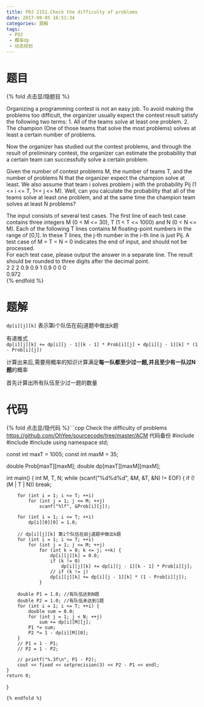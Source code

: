 ```yaml
---
title: POJ 2151.Check the difficulty of problems
date: 2017-08-05 16:51:34
categories: 题解
tags:
 - POJ
 - 概率dp
 - 动态规划
---
```


# 题目

{% fold 点击显/隐题目 %}
<div class="oj"><div class="part" title="Description">
Organizing a programming contest is not an easy job. To avoid making the problems too difficult, the organizer usually expect the contest result satisfy the following two terms: 
1. All of the teams solve at least one problem. 
2. The champion (One of those teams that solve the most problems) solves at least a certain number of problems. 

Now the organizer has studied out the contest problems, and through the result of preliminary contest, the organizer can estimate the probability that a certain team can successfully solve a certain problem. 

Given the number of contest problems M, the number of teams T, and the number of problems N that the organizer expect the champion solve at least. We also assume that team i solves problem j with the probability Pij (1 &lt;= i &lt;= T, 1&lt;= j &lt;= M). Well, can you calculate the probability that all of the teams solve at least one problem, and at the same time the champion team solves at least N problems?

</div><div class="part" title="Input">
The input consists of several test cases. The first line of each test case contains three integers M (0 &lt; M &lt;= 30), T (1 &lt; T &lt;= 1000) and N (0 &lt; N &lt;= M). Each of the following T lines contains M floating-point numbers in the range of [0,1]. In these T lines, the j-th number in the i-th line is just Pij. A test case of M = T = N = 0 indicates the end of input, and should not be processed.

</div><div class="part" title="Output">
For each test case, please output the answer in a separate line. The result should be rounded to three digits after the decimal point.

</div><div class="samp"><div class="clear"></div><div class="input part" title="Sample Input">
2 2 2
0.9 0.9
1 0.9
0 0 0

</div><div class="output part" title="Sample Output">
0.972

</div><div class="clear"></div></div></div>
{% endfold %}

<!--more-->
# 题解
`dp[i][j][k]` 表示第i个队伍在前j道题中做出k题  

有递推式  
`dp[i][j][k] += dp[i][j - 1][k - 1] * Prob[i][j] + dp[i][j - 1][k] * (1 - Prob[i][j])`   

计算出来后,需要用概率的知识计算满足**每一队都至少过一题,并且至少有一队过N题**的概率  

首先计算出所有队伍至少过一题的数量

# 代码
{% fold 点击显/隐代码 %}```cpp Check the difficulty of problems https://github.com/OhYee/sourcecode/tree/master/ACM 代码备份
#include <cstdio>
#include <iomanip>
#include <iostream>
using namespace std;

const int maxT = 1005;
const int maxM = 35;

double Prob[maxT][maxM];
double dp[maxT][maxM][maxM];

int main() {
    int M, T, N;
    while (scanf("%d%d%d", &M, &T, &N) != EOF) {
        if (!(M | T | N))
            break;

        for (int i = 1; i <= T; ++i)
            for (int j = 1; j <= M; ++j)
                scanf("%lf", &Prob[i][j]);

        for (int i = 1; i <= T; ++i)
            dp[i][0][0] = 1.0;

        // dp[i][j][k] 第i个队伍在前j道题中做出k题
        for (int i = 1; i <= T; ++i)
            for (int j = 1; j <= M; ++j)
                for (int k = 0; k <= j; ++k) {
                    dp[i][j][k] = 0.0;
                    if (k != 0)
                        dp[i][j][k] += dp[i][j - 1][k - 1] * Prob[i][j];
                    // if (k != j)
                    dp[i][j][k] += dp[i][j - 1][k] * (1 - Prob[i][j]);
                }

        double P1 = 1.0; //有队伍达到N题
        double P2 = 1.0; //有队伍未达到1题
        for (int i = 1; i <= T; ++i) {
            double sum = 0.0;
            for (int j = 1; j < N; ++j)
                sum += dp[i][M][j];
            P1 *= sum;
            P2 *= 1 - dp[i][M][0];
        }
        // P1 = 1 - P1;
        // P2 = 1 - P2;

        // printf("%.3f\n", P1 - P2);
        cout << fixed << setprecision(3) << P2 - P1 << endl;
    }
    return 0;
}
```
{% endfold %}